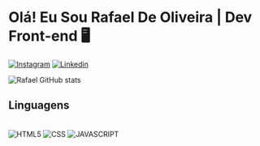 # Olá! Eu Sou  Rafael De Oliveira | Dev Front-end 🖥️

[![Instagram](https://img.shields.io/badge/Instagram-E4405F?style=for-the-badge&logo=instagram&logoColor=white)](https://www.instagram.com/rafaellfckkj/) 
[![Linkedin](https://img.shields.io/badge/LinkedIn-0077B5?style=for-the-badge&logo=linkedin&logoColor=white)](https://www.linkedin.com/in/rafael-oliveira-8b79b82a8/)

![Rafael GitHub stats](https://github-readme-stats.vercel.app/api?username=RafaelLfckkj&show_icons=true&theme=tokyonight)

## Linguagens

<div style="display: inline_block"><br/>
  <img align ="Center" alt="HTML5" src="https://img.shields.io/badge/HTML5-E34F26?style=for-the-badge&logo=html5&logoColor=white" >
  <img align ="Center" alt="CSS" src="https://img.shields.io/badge/CSS3-1572B6?style=for-the-badge&logo=css3&logoColor=white" >
  <img align ="Center" alt="JAVASCRIPT" src="https://img.shields.io/badge/JavaScript-F7DF1E?style=for-the-badge&logo=javascript&logoColor=black" >
</div>
